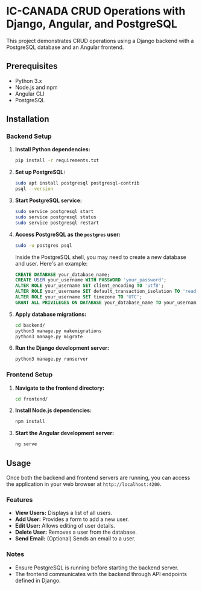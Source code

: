 # IC-CANADA CRUD Operations with Django, Angular, and PostgreSQL

This project demonstrates CRUD operations using a Django backend with a PostgreSQL database and an Angular frontend.

## Prerequisites

- Python 3.x
- Node.js and npm
- Angular CLI
- PostgreSQL

## Installation

### Backend Setup

1. **Install Python dependencies:**

    ```sh
    pip install -r requirements.txt
    ```

2. **Set up PostgreSQL:**

    ```sh
    sudo apt install postgresql postgresql-contrib
    psql --version
    ```

3. **Start PostgreSQL service:**

    ```sh
    sudo service postgresql start
    sudo service postgresql status
    sudo service postgresql restart
    ```

4. **Access PostgreSQL as the `postgres` user:**

    ```sh
    sudo -u postgres psql
    ```

    Inside the PostgreSQL shell, you may need to create a new database and user. Here's an example:

    ```sql
    CREATE DATABASE your_database_name;
    CREATE USER your_username WITH PASSWORD 'your_password';
    ALTER ROLE your_username SET client_encoding TO 'utf8';
    ALTER ROLE your_username SET default_transaction_isolation TO 'read committed';
    ALTER ROLE your_username SET timezone TO 'UTC';
    GRANT ALL PRIVILEGES ON DATABASE your_database_name TO your_username;
    ```

5. **Apply database migrations:**

    ```sh
    cd backend/
    python3 manage.py makemigrations
    python3 manage.py migrate
    ```

6. **Run the Django development server:**

    ```sh
    python3 manage.py runserver
    ```

### Frontend Setup

1. **Navigate to the frontend directory:**

    ```sh
    cd frontend/
    ```

2. **Install Node.js dependencies:**

    ```sh
    npm install
    ```

3. **Start the Angular development server:**

    ```sh
    ng serve
    ```

## Usage

Once both the backend and frontend servers are running, you can access the application in your web browser at `http://localhost:4200`.

### Features

- **View Users:** Displays a list of all users.
- **Add User:** Provides a form to add a new user.
- **Edit User:** Allows editing of user details.
- **Delete User:** Removes a user from the database.
- **Send Email:** (Optional) Sends an email to a user.

### Notes

- Ensure PostgreSQL is running before starting the backend server.
- The frontend communicates with the backend through API endpoints defined in Django.
